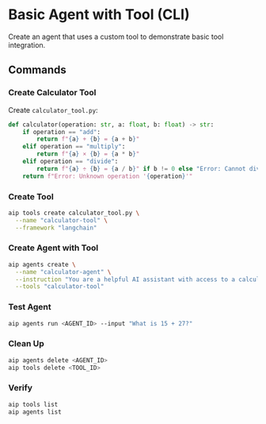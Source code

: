 # Basic Agent with Tool (CLI)

Create an agent that uses a custom tool to demonstrate basic tool integration.

## Commands

### Create Calculator Tool
Create `calculator_tool.py`:
```python
def calculator(operation: str, a: float, b: float) -> str:
    if operation == "add":
        return f"{a} + {b} = {a + b}"
    elif operation == "multiply":
        return f"{a} × {b} = {a * b}"
    elif operation == "divide":
        return f"{a} ÷ {b} = {a / b}" if b != 0 else "Error: Cannot divide by zero"
    return f"Error: Unknown operation '{operation}'"
```

### Create Tool
```bash
aip tools create calculator_tool.py \
  --name "calculator-tool" \
  --framework "langchain"
```

### Create Agent with Tool
```bash
aip agents create \
  --name "calculator-agent" \
  --instruction "You are a helpful AI assistant with access to a calculator tool. Use the calculator for math problems." \
  --tools "calculator-tool"
```

### Test Agent
```bash
aip agents run <AGENT_ID> --input "What is 15 + 27?"
```

### Clean Up
```bash
aip agents delete <AGENT_ID>
aip tools delete <TOOL_ID>
```

### Verify
```bash
aip tools list
aip agents list
```
